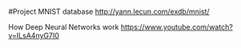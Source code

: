 #Project
MNIST database
http://yann.lecun.com/exdb/mnist/

How Deep Neural Networks work
https://www.youtube.com/watch?v=ILsA4nyG7I0

